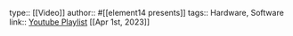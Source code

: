 type:: [[Video]]
author:: #[[element14 presents]]
tags:: Hardware, Software
link:: [Youtube Playlist](https://www.youtube.com/playlist?list=PLwO8CTSLTkii9S_vhEOsyJ17RI3jjBZ95) 
[[Apr 1st, 2023]]

